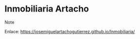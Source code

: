 # Inmobiliaria Artacho
>[!NOTE]
>Enlace: https://josemiguelartachogutierrez.github.io/Inmobiliaria/

